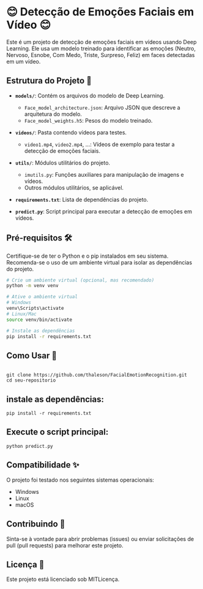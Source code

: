 # 😊 Detecção de Emoções Faciais em Vídeo 😊

Este é um projeto de detecção de emoções faciais em vídeos usando Deep Learning. Ele usa um modelo treinado para identificar as emoções (Neutro, Nervoso, Esnobe, Com Medo, Triste, Surpreso, Feliz) em faces detectadas em um vídeo.

## Estrutura do Projeto 📂

- **`models/`**: Contém os arquivos do modelo de Deep Learning.
  - `Face_model_architecture.json`: Arquivo JSON que descreve a arquitetura do modelo.
  - `Face_model_weights.h5`: Pesos do modelo treinado.

- **`videos/`**: Pasta contendo vídeos para testes.
  - `video1.mp4`, `video2.mp4`, ...: Vídeos de exemplo para testar a detecção de emoções faciais.

- **`utils/`**: Módulos utilitários do projeto.
  - `imutils.py`: Funções auxiliares para manipulação de imagens e vídeos.
  - Outros módulos utilitários, se aplicável.

- **`requirements.txt`**: Lista de dependências do projeto.

- **`predict.py`**: Script principal para executar a detecção de emoções em vídeos.

## Pré-requisitos 🛠️

Certifique-se de ter o Python e o pip instalados em seu sistema. Recomenda-se o uso de um ambiente virtual para isolar as dependências do projeto.

```bash
# Crie um ambiente virtual (opcional, mas recomendado)
python -m venv venv

# Ative o ambiente virtual
# Windows
venv\Scripts\activate
# Linux/Mac
source venv/bin/activate

# Instale as dependências
pip install -r requirements.txt
```

## Como Usar 🚀

``` Faça o clone do repositório:

git clone https://github.com/thaleson/FacialEmotionRecognition.git
cd seu-repositorio
```

## instale as dependências:

```pip install -r requirements.txt```

## Execute o script principal:
```python predict.py```


## Compatibilidade ✨
O projeto foi testado nos seguintes sistemas operacionais:

- Windows
- Linux
- macOS

## Contribuindo 🤝
Sinta-se à vontade para abrir problemas (issues) ou enviar solicitações de pull (pull requests) para melhorar este projeto.

## Licença 📝
Este projeto está licenciado sob  MITLicença.
